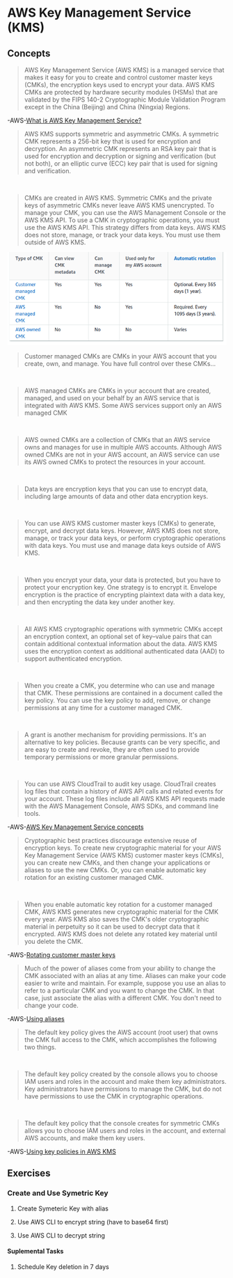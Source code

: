# AWS Key Management Service (KMS)

## Concepts

> AWS Key Management Service (AWS KMS) is a managed service that makes it easy for you to create and control customer master keys (CMKs), the encryption keys used to encrypt your data. AWS KMS CMKs are protected by hardware security modules (HSMs) that are validated by the FIPS 140-2 Cryptographic Module Validation Program except in the China (Beijing) and China (Ningxia) Regions.

-AWS-[What is AWS Key Management Service?](https://docs.aws.amazon.com/kms/latest/developerguide/overview.html)

> AWS KMS supports symmetric and asymmetric CMKs. A symmetric CMK represents a 256-bit key that is used for encryption and decryption. An asymmetric CMK represents an RSA key pair that is used for encryption and decryption or signing and verification (but not both), or an elliptic curve (ECC) key pair that is used for signing and verification. 

&nbsp;

> CMKs are created in AWS KMS. Symmetric CMKs and the private keys of asymmetric CMKs never leave AWS KMS unencrypted. To manage your CMK, you can use the AWS Management Console or the AWS KMS API. To use a CMK in cryptographic operations, you must use the AWS KMS API. This strategy differs from data keys. AWS KMS does not store, manage, or track your data keys. You must use them outside of AWS KMS.

![Table](table.png)

> Customer managed CMKs are CMKs in your AWS account that you create, own, and manage. You have full control over these CMKs...

&nbsp;

> AWS managed CMKs are CMKs in your account that are created, managed, and used on your behalf by an AWS service that is integrated with AWS KMS. Some AWS services support only an AWS managed CMK

&nbsp;

> AWS owned CMKs are a collection of CMKs that an AWS service owns and manages for use in multiple AWS accounts. Although AWS owned CMKs are not in your AWS account, an AWS service can use its AWS owned CMKs to protect the resources in your account.

&nbsp;

> Data keys are encryption keys that you can use to encrypt data, including large amounts of data and other data encryption keys.

&nbsp;

> You can use AWS KMS customer master keys (CMKs) to generate, encrypt, and decrypt data keys. However, AWS KMS does not store, manage, or track your data keys, or perform cryptographic operations with data keys. You must use and manage data keys outside of AWS KMS.

&nbsp;

> When you encrypt your data, your data is protected, but you have to protect your encryption key. One strategy is to encrypt it. Envelope encryption is the practice of encrypting plaintext data with a data key, and then encrypting the data key under another key.

&nbsp;

> All AWS KMS cryptographic operations with symmetric CMKs accept an encryption context, an optional set of key–value pairs that can contain additional contextual information about the data. AWS KMS uses the encryption context as additional authenticated data (AAD) to support authenticated encryption.

&nbsp;

> When you create a CMK, you determine who can use and manage that CMK. These permissions are contained in a document called the key policy. You can use the key policy to add, remove, or change permissions at any time for a customer managed CMK.

&nbsp;

> A grant is another mechanism for providing permissions. It's an alternative to key policies. Because grants can be very specific, and are easy to create and revoke, they are often used to provide temporary permissions or more granular permissions.

&nbsp;

> You can use AWS CloudTrail to audit key usage. CloudTrail creates log files that contain a history of AWS API calls and related events for your account. These log files include all AWS KMS API requests made with the AWS Management Console, AWS SDKs, and command line tools.

-AWS-[AWS Key Management Service concepts](https://docs.aws.amazon.com/kms/latest/developerguide/concepts.html)

> Cryptographic best practices discourage extensive reuse of encryption keys. To create new cryptographic material for your AWS Key Management Service (AWS KMS) customer master keys (CMKs), you can create new CMKs, and then change your applications or aliases to use the new CMKs. Or, you can enable automatic key rotation for an existing customer managed CMK.

&nbsp;

> When you enable automatic key rotation for a customer managed CMK, AWS KMS generates new cryptographic material for the CMK every year. AWS KMS also saves the CMK's older cryptographic material in perpetuity so it can be used to decrypt data that it encrypted. AWS KMS does not delete any rotated key material until you delete the CMK.

-AWS-[Rotating customer master keys](https://docs.aws.amazon.com/kms/latest/developerguide/rotate-keys.html)

> Much of the power of aliases come from your ability to change the CMK associated with an alias at any time. Aliases can make your code easier to write and maintain. For example, suppose you use an alias to refer to a particular CMK and you want to change the CMK. In that case, just associate the alias with a different CMK. You don't need to change your code.

-AWS-[Using aliases](https://docs.aws.amazon.com/kms/latest/developerguide/kms-alias.html)

> The default key policy gives the AWS account (root user) that owns the CMK full access to the CMK, which accomplishes the following two things.

&nbsp;

> The default key policy created by the console allows you to choose IAM users and roles in the account and make them key administrators. Key administrators have permissions to manage the CMK, but do not have permissions to use the CMK in cryptographic operations.

&nbsp;

> The default key policy that the console creates for symmetric CMKs allows you to choose IAM users and roles in the account, and external AWS accounts, and make them key users.

-AWS-[Using key policies in AWS KMS](https://docs.aws.amazon.com/kms/latest/developerguide/key-policies.html)

## Exercises

### Create and Use Symetric Key

1. Create Symeteric Key with alias

2. Use AWS CLI to encrypt string (have to base64 first)

3. Use AWS CLI to decrypt string

#### Suplemental Tasks

1. Schedule Key deletion in 7 days
